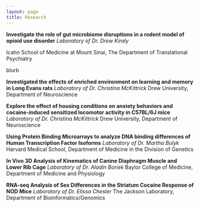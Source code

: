 ```yaml
---
layout: page
title: Research
---
```

**Investigate the role of gut microbiome disruptions in a rodent model of opioid use disorder**
    _Laboratory of Dr. Drew Kiraly_

Icahn School of Medicine at Mount Sinai, The Department of Translational Psychiatry 

blurb

**Investigated the effects of enriched environment on learning and memory in Long Evans rats**
_Laboratory of Dr. Christina McKittrick_
Drew University, Department of Neuroscience

**Explore the effect of housing conditions on anxiety behaviors and cocaine-induced sensitized locomotor activity in C57BL/6J mice**
_Laboratory of Dr. Christina McKittrick_
Drew University, Department of Neuroscience

**Using Protein Binding Microarrays to analyze DNA binding differences of Human Transcription Factor Isoforms**
_Laboratory of Dr. Martha Bulyk_
Harvard Medical School, Department of Medicine in the Division of Genetics

**In Vivo 3D Analysis of Kinematics of Canine Diaphragm Muscle and Lower Rib Cage**
_Laboratory of Dr. Aladin Boriek_
Baylor College of Medicine, Department of Medicine and Physiology

**RNA-seq Analysis of Sex Differences in the Striatum Cocaine Response of NOD Mice**
_Laboratory of Dr. Elissa Chesler_
The Jackson Laboratory, Department of Bioinformatics/Genomics
